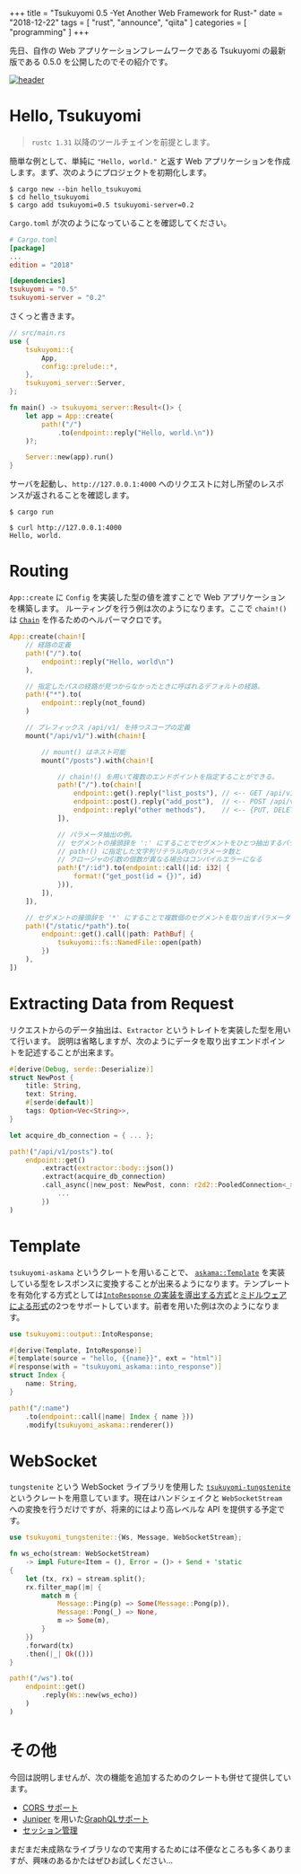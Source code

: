 +++
title = "Tsukuyomi 0.5 -Yet Another Web Framework for Rust-"
date = "2018-12-22"
tags = [ "rust", "announce", "qiita" ]
categories = [ "programming" ]
+++

先日、自作の Web アプリケーションフレームワークである Tsukuyomi の最新版である 0.5.0 を公開したのでその紹介です。

<!-- more -->

[![header](https://tsukuyomi-rs.github.io/images/tsukuyomi-header.png)](https://github.com/tsukuyomi-rs/tsukuyomi)

# Hello, Tsukuyomi

> `rustc 1.31` 以降のツールチェインを前提とします。

簡単な例として、単純に `"Hello, world."` と返す Web アプリケーションを作成します。まず、次のようにプロジェクトを初期化します。

```shell-session 
$ cargo new --bin hello_tsukuyomi
$ cd hello_tsukuyomi
$ cargo add tsukuyomi=0.5 tsukuyomi-server=0.2
```

`Cargo.toml` が次のようになっていることを確認してください。

```toml
# Cargo.toml
[package]
...
edition = "2018"

[dependencies]
tsukuyomi = "0.5"
tsukuyomi-server = "0.2"
```

さくっと書きます。

```rust
// src/main.rs
use {
    tsukuyomi::{
        App,
        config::prelude::*,
    },
    tsukuyomi_server::Server,
};

fn main() -> tsukuyomi_server::Result<()> {
    let app = App::create(
        path!("/")
            .to(endpoint::reply("Hello, world.\n"))
    )?;

    Server::new(app).run()
}
```

サーバを起動し、`http://127.0.0.1:4000` へのリクエストに対し所望のレスポンスが返されることを確認します。

```shell-session run_server
$ cargo run
```

```shell-session client
$ curl http://127.0.0.1:4000
Hello, world.
```

# Routing

`App::create` に `Config` を実装した型の値を渡すことで Web アプリケーションを構築します。
ルーティングを行う例は次のようになります。ここで `chain!()` は [`Chain`](https://docs.rs/tsukuyomi/0.5/tsukuyomi/util/struct.Chain.html) を作るためのヘルパーマクロです。

```rust
App::create(chain![
    // 経路の定義
    path!("/").to(
        endpoint::reply("Hello, world\n")
    ),

    // 指定したパスの経路が見つからなかったときに呼ばれるデフォルトの経路。
    path!("*").to(
        endpoint::reply(not_found)
    )

    // プレフィックス /api/v1/ を持つスコープの定義
    mount("/api/v1/").with(chain![

        // mount() はネスト可能
        mount("/posts").with(chain![

            // chain!() を用いて複数のエンドポイントを指定することができる。
            path!("/").to(chain![
                endpoint::get().reply("list_posts"), // <-- GET /api/v1/posts
                endpoint::post().reply("add_post"),  // <-- POST /api/v1/posts
                endpoint::reply("other methods"),    // <-- {PUT, DELETE, ...} /api/v1/posts
            ]),

            // パラメータ抽出の例。
            // セグメントの接頭辞を ':' にすることでセグメントをひとつ抽出するパラメータとなる
            // path!() に指定した文字列リテラル内のパラメータ数と
            // クロージャの引数の個数が異なる場合はコンパイルエラーになる
            path!("/:id").to(endpoint::call(|id: i32| {
                format!("get_post(id = {})", id)
            })),
        ]),
    ]),

    // セグメントの接頭辞を '*' にすることで複数個のセグメントを取り出すパラメータとなる。
    path!("/static/*path").to(
        endpoint::get().call(|path: PathBuf| {
            tsukuyomi::fs::NamedFile::open(path)
        })
    ),
])
```

# Extracting Data from Request

リクエストからのデータ抽出は、`Extractor` というトレイトを実装した型を用いて行います。
説明は省略しますが、次のようにデータを取り出すエンドポイントを記述することが出来ます。

```rust
#[derive(Debug, serde::Deserialize)]
struct NewPost {
    title: String,
    text: String,
    #[serde(default)]
    tags: Option<Vec<String>>,
}

let acquire_db_connection = { ... };

path!("/api/v1/posts").to(
    endpoint::get()
        .extract(extractor::body::json())
        .extract(acquire_db_connection)
        .call_async(|new_post: NewPost, conn: r2d2::PooledConnection<_>| {
            ...
        })
)
```

# Template

`tsukuyomi-askama` というクレートを用いることで、 [`askama::Template`] を実装している型をレスポンスに変換することが出来るようになります。テンプレートを有効化する方式としては[`IntoResponse` の実装を導出する方式](https://docs.rs/tsukuyomi-askama/0.2/tsukuyomi_askama/fn.into_respons.html)と[ミドルウェアによる形式](https://docs.rs/tsukuyomi-askama/0.2/tsukuyomi_askama/fn.renderer.html)の2つをサポートしています。前者を用いた例は次のようになります。

```rust
use tsukuyomi::output::IntoResponse;

#[derive(Template, IntoResponse)]
#[template(source = "hello, {{name}}", ext = "html")]
#[response(with = "tsukuyomi_askama::into_response")]
struct Index {
    name: String,
}

path!("/:name")
    .to(endpoint::call(|name| Index { name }))
    .modify(tsukuyomi_askama::renderer())
```

[`askama::Template`]: https://docs.rs/askama/0.7/askama/trait.Template.html

# WebSocket

`tungstenite` という WebSocket ライブラリを使用した [`tsukuyomi-tungstenite`](https://github.com/tsukuyomi-rs/tsukuyomi/tree/master/tsukuyomi-tungstenite) というクレートを用意しています。現在はハンドシェイクと `WebSocketStream` への変換を行うだけですが、将来的にはより高レベルな API を提供する予定です。

```rust
use tsukuyomi_tungstenite::{Ws, Message, WebSocketStream};

fn ws_echo(stream: WebSocketStream)
    -> impl Future<Item = (), Error = ()> + Send + 'static
{
    let (tx, rx) = stream.split();
    rx.filter_map(|m| {
        match m {
            Message::Ping(p) => Some(Message::Pong(p)),
            Message::Pong(_) => None,
            m => Some(m),
        }
    })
    .forward(tx)
    .then(|_| Ok(()))
}

path!("/ws").to(
    endpoint::get()
        .reply(Ws::new(ws_echo))
    )
)
```

# その他

今回は説明しませんが、次の機能を追加するためのクレートも併せて提供しています。

* [CORS サポート](https://github.com/tsukuyomi-rs/tsukuyomi/tree/master/tsukuyomi-cors)
* [Juniper](https://github.com/graphql-rust/juniper) を用いた[GraphQLサポート](https://github.com/tsukuyomi-rs/tsukuyomi/tree/master/tsukuyomi-juniper)
* [セッション管理](https://github.com/tsukuyomi-rs/tsukuyomi/tree/master/tsukuyomi-session)

まだまだ未成熟なライブラリなので実用するためには不便なところも多くありますが、興味のあるかたはぜひお試しください…
